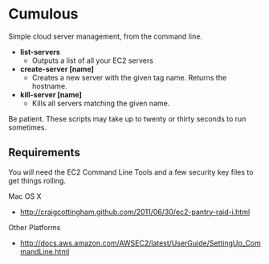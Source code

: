 Cumulous
========

Simple cloud server management, from the command line.

- **list-servers**
  - Outputs a list of all your EC2 servers
- **create-server [name]**
  - Creates a new server with the given tag name. Returns the hostname.
- **kill-server [name]**
  - Kills all servers matching the given name.

Be patient. These scripts may take up to twenty or thirty seconds to run sometimes.

Requirements
------------

You will need the EC2 Command Line Tools and a few security key files to get things rolling.

Mac OS X
- http://craigcottingham.github.com/2011/06/30/ec2-pantry-raid-i.html

Other Platforms
- http://docs.aws.amazon.com/AWSEC2/latest/UserGuide/SettingUp_CommandLine.html


